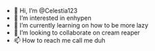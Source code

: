 - 👋 Hi, I’m @Celestia123
- 👀 I’m interested in enhypen
- 🌱 I’m currently learning on how to be more lazy
- 💞️ I’m looking to collaborate on cream reaper
- 📫 How to reach me call me duh

<!---
Celestia123/Celestia123 is a ✨ special ✨ repository because its `README.md` (this file) appears on your GitHub profile.
You can click the Preview link to take a look at your changes.
--->

